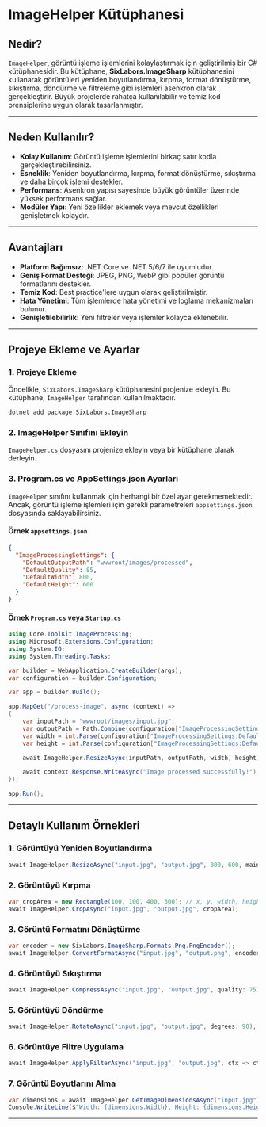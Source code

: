 ﻿# ImageHelper Kütüphanesi

## Nedir?
`ImageHelper`, görüntü işleme işlemlerini kolaylaştırmak için geliştirilmiş bir C# kütüphanesidir. Bu kütüphane, **SixLabors.ImageSharp** kütüphanesini kullanarak görüntüleri yeniden boyutlandırma, kırpma, format dönüştürme, sıkıştırma, döndürme ve filtreleme gibi işlemleri asenkron olarak gerçekleştirir. Büyük projelerde rahatça kullanılabilir ve temiz kod prensiplerine uygun olarak tasarlanmıştır.

---

## Neden Kullanılır?
- **Kolay Kullanım**: Görüntü işleme işlemlerini birkaç satır kodla gerçekleştirebilirsiniz.
- **Esneklik**: Yeniden boyutlandırma, kırpma, format dönüştürme, sıkıştırma ve daha birçok işlemi destekler.
- **Performans**: Asenkron yapısı sayesinde büyük görüntüler üzerinde yüksek performans sağlar.
- **Modüler Yapı**: Yeni özellikler eklemek veya mevcut özellikleri genişletmek kolaydır.

---

## Avantajları
- **Platform Bağımsız**: .NET Core ve .NET 5/6/7 ile uyumludur.
- **Geniş Format Desteği**: JPEG, PNG, WebP gibi popüler görüntü formatlarını destekler.
- **Temiz Kod**: Best practice'lere uygun olarak geliştirilmiştir.
- **Hata Yönetimi**: Tüm işlemlerde hata yönetimi ve loglama mekanizmaları bulunur.
- **Genişletilebilirlik**: Yeni filtreler veya işlemler kolayca eklenebilir.

---

## Projeye Ekleme ve Ayarlar

### 1. **Projeye Ekleme**
Öncelikle, `SixLabors.ImageSharp` kütüphanesini projenize ekleyin. Bu kütüphane, `ImageHelper` tarafından kullanılmaktadır.

```bash
dotnet add package SixLabors.ImageSharp
```

### 2. **ImageHelper Sınıfını Ekleyin**
`ImageHelper.cs` dosyasını projenize ekleyin veya bir kütüphane olarak derleyin.

### 3. **Program.cs ve AppSettings.json Ayarları**
`ImageHelper` sınıfını kullanmak için herhangi bir özel ayar gerekmemektedir. Ancak, görüntü işleme işlemleri için gerekli parametreleri `appsettings.json` dosyasında saklayabilirsiniz.

#### Örnek `appsettings.json`
```json
{
  "ImageProcessingSettings": {
    "DefaultOutputPath": "wwwroot/images/processed",
    "DefaultQuality": 85,
    "DefaultWidth": 800,
    "DefaultHeight": 600
  }
}
```

#### Örnek `Program.cs` veya `Startup.cs`
```csharp
using Core.ToolKit.ImageProcessing;
using Microsoft.Extensions.Configuration;
using System.IO;
using System.Threading.Tasks;

var builder = WebApplication.CreateBuilder(args);
var configuration = builder.Configuration;

var app = builder.Build();

app.MapGet("/process-image", async (context) =>
{
    var inputPath = "wwwroot/images/input.jpg";
    var outputPath = Path.Combine(configuration["ImageProcessingSettings:DefaultOutputPath"], "output.jpg");
    var width = int.Parse(configuration["ImageProcessingSettings:DefaultWidth"]);
    var height = int.Parse(configuration["ImageProcessingSettings:DefaultHeight"]);

    await ImageHelper.ResizeAsync(inputPath, outputPath, width, height);

    await context.Response.WriteAsync("Image processed successfully!");
});

app.Run();
```

---

## Detaylı Kullanım Örnekleri

### 1. **Görüntüyü Yeniden Boyutlandırma**
```csharp
await ImageHelper.ResizeAsync("input.jpg", "output.jpg", 800, 600, maintainAspectRatio: true);
```

### 2. **Görüntüyü Kırpma**
```csharp
var cropArea = new Rectangle(100, 100, 400, 300); // x, y, width, height
await ImageHelper.CropAsync("input.jpg", "output.jpg", cropArea);
```

### 3. **Görüntü Formatını Dönüştürme**
```csharp
var encoder = new SixLabors.ImageSharp.Formats.Png.PngEncoder();
await ImageHelper.ConvertFormatAsync("input.jpg", "output.png", encoder);
```

### 4. **Görüntüyü Sıkıştırma**
```csharp
await ImageHelper.CompressAsync("input.jpg", "output.jpg", quality: 75);
```

### 5. **Görüntüyü Döndürme**
```csharp
await ImageHelper.RotateAsync("input.jpg", "output.jpg", degrees: 90);
```

### 6. **Görüntüye Filtre Uygulama**
```csharp
await ImageHelper.ApplyFilterAsync("input.jpg", "output.jpg", ctx => ctx.Grayscale());
```

### 7. **Görüntü Boyutlarını Alma**
```csharp
var dimensions = await ImageHelper.GetImageDimensionsAsync("input.jpg");
Console.WriteLine($"Width: {dimensions.Width}, Height: {dimensions.Height}");
```

---